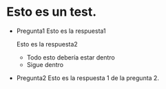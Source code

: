 # Esto es un test.

- Pregunta1
    Esto es la respuesta1

    Esto es la respuesta2
    - Todo esto debería estar dentro
    - Sigue dentro

- Pregunta2
    Esto es la respuesta 1 de la pregunta 2.
